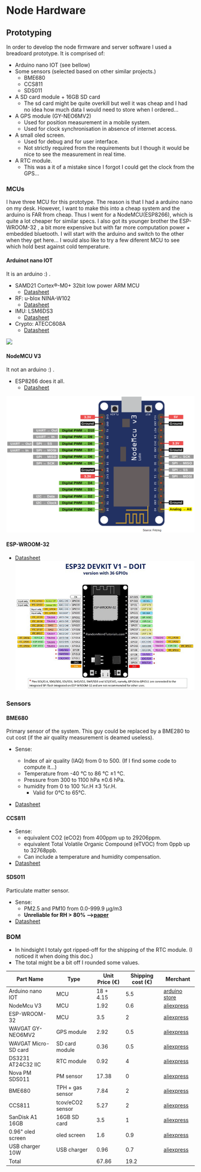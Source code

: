 # Node Hardware

## Prototyping
In order to develop the node firmware and server software I used a breadoard prototype.
It is comprised of:

* Arduino nano IOT (see bellow)
* Some sensors (selected based on other similar projects.)
	* BME680
	* CCS811
	* SDS011
* A SD card module + 16GB SD card
	* The sd card might be quite overkill but well it was cheap and I had no idea how much data I would need to store when I ordered...
* A GPS module (GY-NEO6MV2)
	* Used for position measurement in a mobile system.
	* Used for clock synchronisation in absence of internet access.
* A small oled screen.
	* Used for debug and for user interface.
	* Not strictly required from the requirements but I though it would be nice to see the measurement in real time.
* A RTC module.
	* This was a it of a mistake since I forgot I could get the clock from the GPS...

### MCUs
I have three MCU for this prototype. 
The reason is that I had a arduino nano on my desk.
However, I want to make this into a cheap system and the arduino is FAR from cheap.
Thus I went for a NodeMCU(ESP8266), which is quite a lot cheaper for similar specs.
I also got its younger brother the ESP-WROOM-32 , a bit more expensive but with far more computation power + embedded bluetooth.
I will start with the arduino and switch to the other when they get here...
I would also like to try a few diferent MCU to see which hold best against cold temperature.

#### Arduinot nano IOT 
It is an arduino :) .

* SAMD21 Cortex®-M0+ 32bit low power ARM MCU
	* [Datasheet](https://content.arduino.cc/assets/mkr-microchip_samd21_family_full_datasheet-ds40001882d.pdf)
* RF: u-blox NINA-W102
	* [Datasheet](https://content.arduino.cc/assets/Arduino_NINA-W10_DataSheet_%28UBX-17065507%29.pdf)
* IMU: LSM6DS3
	* [Datasheet](https://content.arduino.cc/assets/st_imu_lsm6ds3_datasheet.pdf)
* Crypto: ATECC608A
	* [Datasheet](https://content.arduino.cc/assets/microchip_atecc608a_cryptoauthentication_device_summary_datasheet-DS40001977B.pdf)

![ ](https://content.arduino.cc/assets/Pinout-NANO33IoT_latest.png)

#### NodeMCU V3
It not an arduino :) .

* ESP8266 does it all.
	* [Datasheet](https://www.espressif.com/sites/default/files/documentation/0a-esp8266ex_datasheet_en.pdf)

![](img/NodeMCU_pinout.png)

#### ESP-WROOM-32

* [Datasheet](https://www.espressif.com/sites/default/files/documentation/esp32-wroom-32d_esp32-wroom-32u_datasheet_en.pdf)
![](img/esp32.jpg)

### Sensors

#### BME680
Primary sensor of the system.
This guy could be replaced by a BME280 to cut cost (if the air quality measurement is deamed useless).

* Sense:
	* Index of air quality (IAQ) from 0 to 500. (If I find some code to compute it...)
	* Temperature from -40 °C to 86 °C ±1 °C.
	* Pressure from 300 to 1100 hPa ±0.6 hPa.
	* humidity from 0 to 100 %r.H ±3 %r.H.
		* Valid for 0°C to 65°C.

* [Datasheet](https://www.bosch-sensortec.com/media/boschsensortec/downloads/datasheets/bst-bme680-ds001.pdf)

#### CCS811
* Sense:
	* equivalent CO2 (eCO2) from 400ppm up to 29206ppm.
	* equivalent Total Volatile Organic Compound (eTVOC) from 0ppb up to 32768ppb.
	* Can include a temperature and humidity compensation.
* [Datasheet](https://www.mouser.fr/datasheet/2/588/CCS811_DS000459_7-00-1594304.pdf)

#### SDS011
Particulate matter sensor.

* Sense:  
	* PM2.5 and PM10 from 0.0-999.9 μg/m3
	* __Unreliable for RH > 80% -->[paper](https://www.researchgate.net/publication/330544166_Performance_Assessment_of_a_Low-Cost_PM25_Sensor_for_a_near_Four-Month_Period_in_Oslo_Norway)__
* [Datasheet](https://cdn-reichelt.de/documents/datenblatt/X200/SDS011-DATASHEET.pdf)

### BOM
* In hindsight I totaly got ripped-off for the shipping of the RTC module. (I noticed it when doing this doc.)
* The total might be a bit off I rounded some values. 


| Part Name            | Type             | Unit Price (€) | Shipping cost (€) | Merchant                                                                                           |
|----------------------|------------------|----------------|-------------------|----------------------------------------------------------------------------------------------------|
| Arduino nano IOT     | MCU              | 18 + 4.15      | 5.5               | [arduino store](https://store.arduino.cc/arduino-nano-33-iot-with-headers)                         |
| NodeMcu V3           | MCU              | 1.92           | 0.6               | [aliexpress](https://fr.aliexpress.com/item/32665100123.html?spm=a2g0s.9042311.0.0.27426c37SSNlwU) |
| ESP-WROOM-32         | MCU              | 3.5            | 2               | [aliexpress](https://fr.aliexpress.com/item/32665100123.html?spm=a2g0s.9042311.0.0.27426c37SSNlwU) |
| WAVGAT GY-NEO6MV2    | GPS module       | 2.92           | 0.5               | [aliexpress](https://fr.aliexpress.com/item/32836015224.html?spm=a2g0s.9042311.0.0.27426c37SSNlwU) |
| WAVGAT Micro-SD card | SD card module   | 0.36           | 0.5               | [aliexpress](https://fr.aliexpress.com/item/32523546123.html?spm=a2g0s.9042311.0.0.27426c37SSNlwU) |
| DS3231 AT24C32 IIC   | RTC module       | 0.92           | 4                 | [aliexpress](https://fr.aliexpress.com/item/2037934408.html?spm=a2g0s.9042311.0.0.27426c37SSNlwU)  |
| Nova PM SDS011       | PM sensor        | 17.38          | 0                 | [aliexpress](https://fr.aliexpress.com/item/32617788139.html?spm=a2g0s.9042311.0.0.27426c37SSNlwU) |
| BME680               | TPH + gas sensor | 7.84           | 2                 | [aliexpress](https://fr.aliexpress.com/item/32961416338.html?spm=a2g0s.9042311.0.0.27426c37SSNlwU) |
| CCS811               | tcov/eCO2 sensor | 5.27           | 2                 | [aliexpress](https://fr.aliexpress.com/item/33058004405.html?spm=a2g0s.9042311.0.0.27426c37SSNlwU) |
| SanDisk A1 16GB      | 16GB SD card     | 3.5            | 1                 | [aliexpress](https://fr.aliexpress.com/item/32984767921.html?spm=a2g0s.9042311.0.0.27426c37SSNlwU) |
| 0.96" oled screen    | oled screen      | 1.6            | 0.9               | [aliexpress](https://fr.aliexpress.com/item/32896971385.html?spm=a2g0s.9042311.0.0.27426c37SSNlwU) |
| USB charger 10W      | USB charger      | 0.96           | 0.7               | [aliexpress](https://fr.aliexpress.com/item/33047898868.html?spm=a2g0s.9042311.0.0.27426c37SSNlwU) |
| Total                |                  | 67.86          | 19.2              |                                                                                                    |

